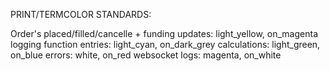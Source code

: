 PRINT/TERMCOLOR STANDARDS:

Order's placed/filled/cancelle + funding updates: light_yellow, on_magenta
logging function entries: light_cyan, on_dark_grey
calculations: light_green, on_blue
errors: white, on_red
websocket logs: magenta, on_white